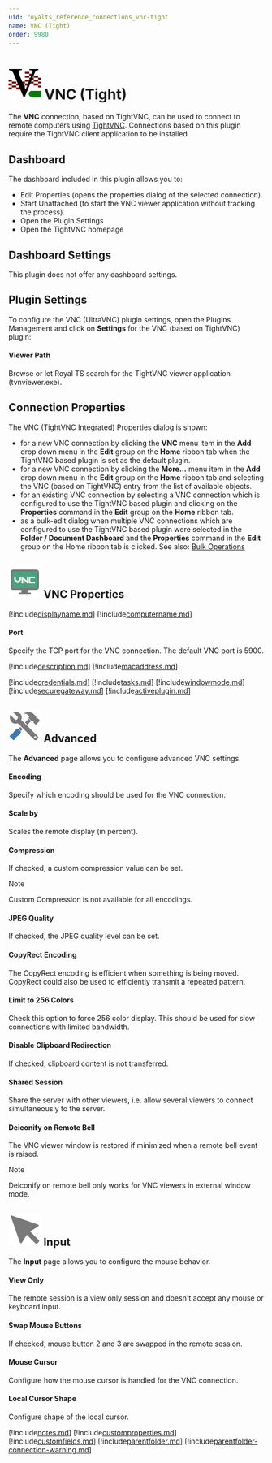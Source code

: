 ```yaml
---
uid: royalts_reference_connections_vnc-tight
name: VNC (Tight)
order: 9980
---
```


# ![](/r2021/images/RoyalTS/Plugins/Connections/VncTight/SVG_PluginIcon_32.svg#img_header) VNC (Tight)
The **VNC** connection, based on TightVNC, can be used to connect to remote computers using [TightVNC](http://www.tightvnc.com/). Connections based on this plugin require the TightVNC client application to be installed.

## Dashboard
The dashboard included in this plugin allows you to:
- Edit Properties (opens the properties dialog of the selected connection).
- Start Unattached (to start the VNC viewer application without tracking the process).
- Open the Plugin Settings
- Open the TightVNC homepage

## Dashboard Settings
This plugin does not offer any dashboard settings.

## Plugin Settings
To configure the VNC (UltraVNC) plugin settings, open the Plugins Management and click on **Settings** for the VNC (based on TightVNC) plugin:

#### Viewer Path
Browse or let Royal TS search for the TightVNC viewer application (tvnviewer.exe).

## Connection Properties
The VNC (TightVNC Integrated) Properties dialog is shown:

- for a new VNC connection by clicking the **VNC** menu item in the **Add** drop down menu in the **Edit** group on the **Home** ribbon tab when the TightVNC based plugin is set as the default plugin.
- for a new VNC connection by clicking the **More...** menu item in the **Add** drop down menu in the **Edit** group on the **Home** ribbon tab and selecting the VNC (based on TightVNC) entry from the list of available objects.
- for an existing VNC connection by selecting a VNC connection which is configured to use the TightVNC based plugin and clicking on the **Properties** command in the **Edit** group on the **Home** ribbon tab.
- as a bulk-edit dialog when multiple VNC connections which are configured to use the TightVNC based plugin were selected in the **Folder / Document Dashboard** and the **Properties** command in the **Edit** group on the Home ribbon tab is clicked. See also: [Bulk Operations](xref:royalts_tutorials_bulk)

## ![](/r2021/images/RoyalTS/Plugins/Connections/VncTight/SVG_PluginIconConnection_32.svg#img_header) VNC Properties
[!include[displayname.md](~/royalts/_shared/displayname.md)]
[!include[computername.md](~/royalts/_shared/computername.md)]

#### Port
Specify the TCP port for the VNC connection. The default VNC port is 5900.

[!include[description.md](~/royalts/_shared/description.md)]
[!include[macaddress.md](~/royalts/_shared/macaddress.md)]

[!include[credentials.md](~/royalts/_shared/credentials.md)]
[!include[tasks.md](~/royalts/_shared/tasks.md)]
[!include[windowmode.md](~/royalts/_shared/windowmode.md)]
[!include[securegateway.md](~/royalts/_shared/securegateway.md)]
[!include[activeplugin.md](~/royalts/_shared/activeplugin.md)]

## ![](/r2021/images/RoyalTS/Plugins/Connections/VncTight/SVG_PageAdvanced_32.svg#img_header) Advanced
The **Advanced** page allows you to configure advanced VNC settings.

#### Encoding
Specify which encoding should be used for the VNC connection.

#### Scale by
Scales the remote display (in percent).

#### Compression
If checked, a custom compression value can be set.

> [!Note]
> Custom Compression is not available for all encodings.

#### JPEG Quality
If checked, the JPEG quality level can be set.

#### CopyRect Encoding
The CopyRect encoding is efficient when something is being moved. CopyRect could also be used to efficiently transmit a repeated pattern.

#### Limit to 256 Colors
Check this option to force 256 color display. This should be used for slow connections with limited bandwidth.

#### Disable Clipboard Redirection
If checked, clipboard content is not transferred.

#### Shared Session
Share the server with other viewers, i.e. allow several viewers to connect simultaneously to the server.

#### Deiconify on Remote Bell
The VNC viewer window is restored if minimized when a remote bell event is raised.

> [!Note]
> Deiconify on remote bell only works for VNC viewers in external window mode.

## ![](/r2021/images/RoyalTS/Plugins/Connections/VncTight/SVG_PageInput_32.svg#img_header) Input
The **Input** page allows you to configure the mouse behavior.

#### View Only
The remote session is a view only session and doesn't accept any mouse or keyboard input.

#### Swap Mouse Buttons
If checked, mouse button 2 and 3 are swapped in the remote session.

#### Mouse Cursor
Configure how the mouse cursor is handled for the VNC connection.

#### Local Cursor Shape
Configure shape of the local cursor.

[!include[notes.md](~/royalts/_shared/notes.md)]
[!include[customproperties.md](~/royalts/_shared/customproperties.md)]
[!include[customfields.md](~/royalts/_shared/customfields.md)]
[!include[parentfolder.md](~/royalts/_shared/parentfolder.md)]
[!include[parentfolder-connection-warning.md](~/royalts/_shared/parentfolder-connection-warning.md)]
